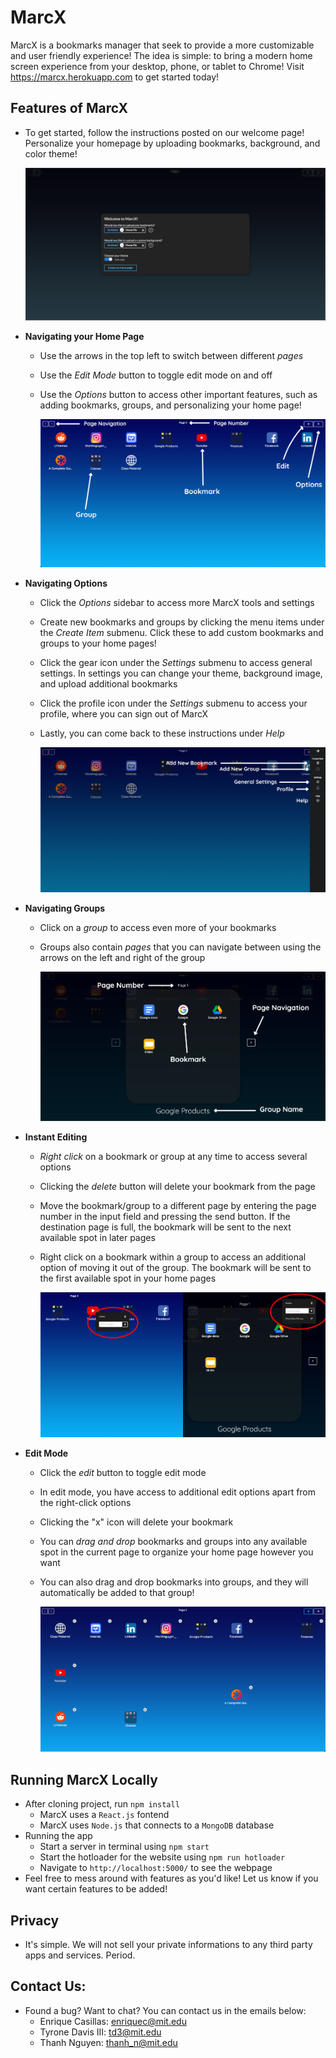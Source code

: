 # MarcX

MarcX is a bookmarks manager that seek to provide a more customizable and user friendly experience! The idea is simple: to bring a modern home screen experience from your desktop, phone, or tablet to Chrome! Visit https://marcx.herokuapp.com to get started today!

## Features of MarcX

- To get started, follow the instructions posted on our welcome page! Personalize your homepage by uploading bookmarks, background, and color theme! 

  ![Start up page](/client/src/public/images/startupPage.png)

- **Navigating your Home Page**
  - Use the arrows in the top left to switch between different *pages*
  - Use the *Edit Mode* button to toggle edit mode on and off
  - Use the *Options* button to access other important features, such as adding bookmarks, groups, and personalizing your home page!
  
    ![Home Page](/client/src/public/images/homescreen.png)
 
- **Navigating Options**
  - Click the *Options* sidebar to access more MarcX tools and settings
  - Create new bookmarks and groups by clicking the menu items under the *Create Item* submenu. Click these to add custom bookmarks and groups to your home pages!
  - Click the gear icon under the *Settings* submenu to access general settings. In settings you can change your theme, background image, and upload additional bookmarks
  - Click the profile icon under the *Settings* submenu to access your profile, where you can sign out of MarcX
  - Lastly, you can come back to these instructions under *Help*
  
    ![Home Page](/client/src/public/images/Sidebar.png)
 
- **Navigating Groups**
  - Click on a *group* to access even more of your bookmarks
  - Groups also contain *pages* that you can navigate between using the arrows on the left and right of the group
  
    ![Home Page](/client/src/public/images/group.png)
    
- **Instant Editing**
  - *Right click* on a bookmark or group at any time to access several options
  - Clicking the *delete* button will delete your bookmark from the page
  - Move the bookmark/group to a different page by entering the page number in the input field and pressing the send button. If the destination page is full, the bookmark will be sent to the next available spot in later pages
  - Right click on a bookmark within a group to access an additional option of moving it out of the group. The bookmark will be sent to the first available spot in your home pages
  
    ![Home Page](/client/src/public/images/sidebySide.png)

- **Edit Mode**
  - Click the *edit* button to toggle edit mode
  - In edit mode, you have access to additional edit options apart from the right-click options
  - Clicking the "x" icon will delete your bookmark
  - You can *drag and drop* bookmarks and groups into any available spot in the current page to organize your home page however you want
  - You can also drag and drop bookmarks into groups, and they will automatically be added to that group!
  
    ![Home Page](/client/src/public/images/editmode.png)
  
  
## Running MarcX Locally

- After cloning project, run `npm install`  
  - MarcX uses a `React.js` fontend 
  - MarcX uses `Node.js` that connects to a `MongoDB` database
- Running the app 
  - Start a server in terminal using `npm start`
  - Start the hotloader for the website using `npm run hotloader`
  - Navigate to `http://localhost:5000/` to see the webpage
- Feel free to mess around with features as you'd like! Let us know if you want certain features to be added!


## Privacy

- It's simple. We will not sell your private informations to any third party apps and services. Period. 

## Contact Us:

- Found a bug? Want to chat? You can contact us in the emails below:
  - Enrique Casillas: enriquec@mit.edu
  - Tyrone Davis III: td3@mit.edu
  - Thanh Nguyen: thanh_n@mit.edu
